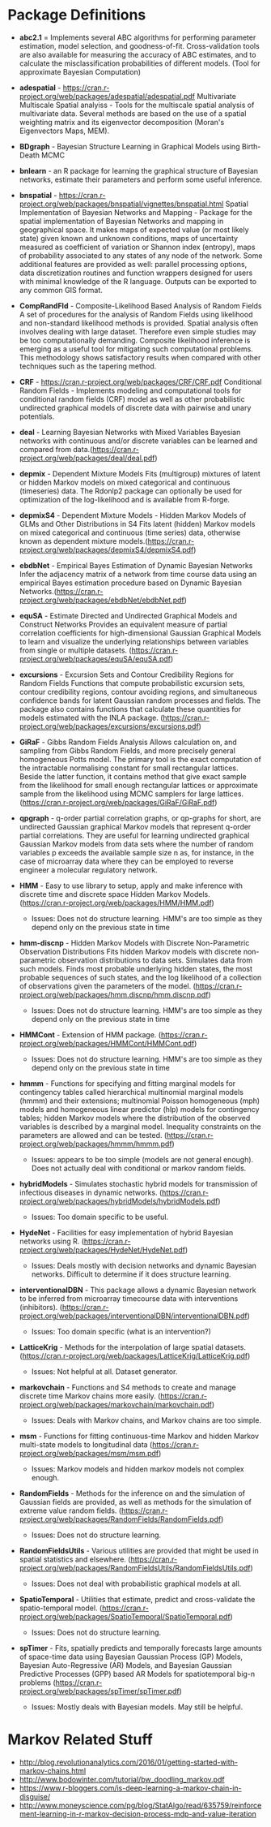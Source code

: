# Package Definitions

* **abc2.1** = Implements several ABC algorithms for performing parameter estimation, model selection, and goodness-of-fit. Cross-validation tools are also available for measuring the accuracy of ABC estimates, and to calculate the misclassification probabilities of different models.
(Tool for approximate Bayesian Computation)

* **adespatial** - https://cran.r-project.org/web/packages/adespatial/adespatial.pdf
Multivariate Multiscale Spatial analyiss - Tools for the multiscale spatial analysis of multivariate data. Several methods are based on the use of a spatial weighting matrix and its eigenvector decomposition (Moran's Eigenvectors Maps, MEM).

* **BDgraph** - Bayesian Structure Learning in Graphical Models using Birth-Death MCMC

* **bnlearn** - an R package for learning the graphical structure of Bayesian networks, estimate their parameters and perform some useful inference.

* **bnspatial** - https://cran.r-project.org/web/packages/bnspatial/vignettes/bnspatial.html
Spatial Implementation of Bayesian Networks and Mapping - Package for the spatial implementation of Bayesian Networks and mapping in geographical space. It makes maps of expected value (or most likely state) given known and unknown conditions, maps of uncertainty measured as coefficient of variation or Shannon index (entropy), maps of probability associated to any states of any node of the network. Some additional features are provided as well: parallel processing options, data discretization routines and function wrappers designed for users with minimal knowledge of the R language. Outputs can be exported to any common GIS format.

* **CompRandFld** - Composite-Likelihood Based Analysis of Random Fields
A set of procedures for the analysis of Random Fields using likelihood and non-standard likelihood methods is provided. Spatial analysis often involves dealing with large dataset. Therefore even simple studies may be too computationally demanding. Composite likelihood inference is emerging as a useful tool for mitigating such computational problems. This methodology shows satisfactory results when compared with other techniques such as the tapering method.

* **CRF** - https://cran.r-project.org/web/packages/CRF/CRF.pdf
Conditional Random Fields - Implements modeling and computational tools for conditional random fields (CRF) model as well as other probabilistic undirected graphical models of discrete data with pairwise and unary potentials.

* **deal** - Learning Bayesian Networks with Mixed Variables
Bayesian networks with continuous and/or discrete variables can be learned and compared from data.(https://cran.r-project.org/web/packages/deal/deal.pdf)

* **depmix** - Dependent Mixture Models
Fits (multigroup) mixtures of latent or hidden Markov models on mixed categorical and continuous (timeseries) data. The Rdonlp2 package can optionally be used for optimization of the log-likelihood and is available from R-forge. 

* **depmixS4** - Dependent Mixture Models - Hidden Markov Models of GLMs and Other Distributions in S4
Fits latent (hidden) Markov models on mixed categorical and continuous (time series) data, otherwise known as dependent mixture models.(https://cran.r-project.org/web/packages/depmixS4/depmixS4.pdf)

* **ebdbNet** - Empirical Bayes Estimation of Dynamic Bayesian Networks
Infer the adjacency matrix of a network from time course data using an empirical Bayes estimation procedure based on Dynamic Bayesian Networks.(https://cran.r-project.org/web/packages/ebdbNet/ebdbNet.pdf)

* **equSA** - Estimate Directed and Undirected Graphical Models and Construct Networks
Provides an equivalent measure of partial correlation coefficients for high-dimensional Gaussian Graphical Models to learn and visualize the underlying relationships between variables from single or multiple datasets.
(https://cran.r-project.org/web/packages/equSA/equSA.pdf)

* **excursions** - Excursion Sets and Contour Credibility Regions for Random Fields
Functions that compute probabilistic excursion sets, contour credibility regions, contour avoiding regions, and simultaneous confidence bands for latent Gaussian random processes and fields. The package also contains functions that calculate these quantities for models estimated with the INLA package.
(https://cran.r-project.org/web/packages/excursions/excursions.pdf)

* **GiRaF** - Gibbs Random Fields Analysis
Allows calculation on, and sampling from Gibbs Random Fields, and more precisely general homogeneous Potts model. The primary tool is the exact computation of the intractable normalising constant for small rectangular lattices. Beside the latter function, it contains method that give exact sample from the likelihood for small enough rectangular lattices or approximate sample from the likelihood using MCMC samplers for large lattices.
(https://cran.r-project.org/web/packages/GiRaF/GiRaF.pdf)

* **qpgraph** - q-order partial correlation graphs, or qp-graphs for short, are undirected Gaussian graphical Markov models that represent q-order partial correlations. They are useful for learning undirected graphical Gaussian Markov models from data sets where the number of random variables p exceeds the available sample size n as, for instance, in the case of microarray data where they can be employed to reverse engineer a molecular regulatory network. 

* **HMM** - Easy to use library to setup, apply and make inference with discrete time and discrete space Hidden Markov Models.  
(https://cran.r-project.org/web/packages/HMM/HMM.pdf)
	* Issues: Does not do structure learning. HMM's are too simple as they depend only on the previous state in time

* **hmm-discnp** - Hidden Markov Models with Discrete Non-Parametric Observation Distributions
Fits hidden Markov models with discrete non-parametric observation distributions to data sets. Simulates data from such models. Finds most probable underlying hidden
states, the most probable sequences of such states, and the log likelihood of a collection of observations given the parameters of the model.
(https://cran.r-project.org/web/packages/hmm.discnp/hmm.discnp.pdf)
	* Issues: Does not do structure learning. HMM's are too simple as they depend only on the previous state in time

* **HMMCont** - Extension of HMM package. 
(https://cran.r-project.org/web/packages/HMMCont/HMMCont.pdf)
	* Issues: Does not do structure learning. HMM's are too simple as they depend only on the previous state in time

* **hmmm** - Functions for specifying and fitting marginal models for contingency tables called hierarchical multinomial marginal models
(hmmm) and their extensions; multinomial Poisson homogeneous (mph) models and homogeneous linear predictor  (hlp) models for contingency
tables; hidden Markov models where the distribution of the observed variables is described by a marginal model.
Inequality constraints on the parameters are allowed and can be tested.
(https://cran.r-project.org/web/packages/hmmm/hmmm.pdf)
	* Issues: appears to be too simple (models are not general enough). Does not actually deal with conditional or markov random fields. 

* **hybridModels** - Simulates stochastic hybrid models for transmission of infectious diseases in dynamic networks.
(https://cran.r-project.org/web/packages/hybridModels/hybridModels.pdf)
	* Issues: Too domain specific to be useful. 

* **HydeNet** - Facilities for easy implementation of hybrid Bayesian networks using R.
(https://cran.r-project.org/web/packages/HydeNet/HydeNet.pdf)
	* Issues: Deals mostly with decision networks and dynamic Bayesian networks. Difficult to determine if it does structure learning. 
	
* **interventionalDBN** - This package allows a dynamic Bayesian network to be inferred from microarray timecourse data with interventions (inhibitors).
(https://cran.r-project.org/web/packages/interventionalDBN/interventionalDBN.pdf)
	* Issues: Too domain specific (what is an intervention?)

* **LatticeKrig** - Methods for the interpolation of large spatial datasets. 
(https://cran.r-project.org/web/packages/LatticeKrig/LatticeKrig.pdf)
	* Issues: Not helpful at all. Dataset generator. 

* **markovchain** - Functions and S4 methods to create and manage discrete time Markov chains more easily.
(https://cran.r-project.org/web/packages/markovchain/markovchain.pdf)
	* Issues: Deals with Markov chains, and Markov chains are too simple. 

* **msm** - Functions for fitting continuous-time Markov and hidden Markov multi-state models to longitudinal data
(https://cran.r-project.org/web/packages/msm/msm.pdf)
	* Issues: Markov models and hidden markov models not complex enough. 
	
* **RandomFields** - Methods for the inference on and the simulation of Gaussian fields are provided, as well as methods for the simulation of extreme value random fields.
(https://cran.r-project.org/web/packages/RandomFields/RandomFields.pdf)
	* Issues: Does not do structure learning. 

* **RandomFieldsUtils** - Various utilities are provided that might be used in spatial statistics and elsewhere. 
(https://cran.r-project.org/web/packages/RandomFieldsUtils/RandomFieldsUtils.pdf)
	* Issues: Does not deal with probabilistic graphical models at all. 

* **SpatioTemporal** - Utilities that estimate, predict and cross-validate the spatio-temporal model. 
(https://cran.r-project.org/web/packages/SpatioTemporal/SpatioTemporal.pdf)
	* Issues: Does not do structure learning. 

* **spTimer** - Fits, spatially predicts and temporally forecasts large amounts of space-time data using Bayesian Gaussian Process (GP) Models, Bayesian Auto-Regressive (AR) Models,
and Bayesian Gaussian Predictive Processes (GPP) based AR Models for spatiotemporal big-n problems
(https://cran.r-project.org/web/packages/spTimer/spTimer.pdf)
	* Issues: Mostly deals with Bayesian models. May still be helpful. 
	
# Markov Related Stuff
* http://blog.revolutionanalytics.com/2016/01/getting-started-with-markov-chains.html
* http://www.bodowinter.com/tutorial/bw_doodling_markov.pdf
* https://www.r-bloggers.com/is-deep-learning-a-markov-chain-in-disguise/
* http://www.moneyscience.com/pg/blog/StatAlgo/read/635759/reinforcement-learning-in-r-markov-decision-process-mdp-and-value-iteration 



